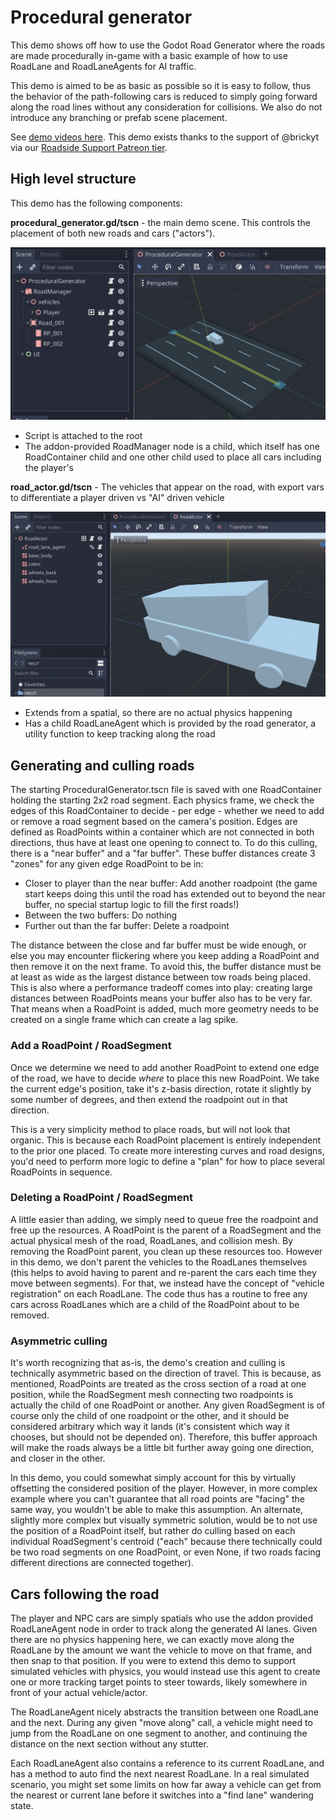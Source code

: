 # Procedural generator

This demo shows off how to use the Godot Road Generator where the roads are made procedurally in-game with a basic example of how to use RoadLane and RoadLaneAgents for AI traffic.

This demo is aimed to be as basic as possible so it is easy to follow, thus the behavior of the path-following cars is reduced to simply going forward along the road lines without any consideration for collisions. We also do not introduce any branching or prefab scene placement.

See [demo videos here](https://github.com/TheDuckCow/godot-road-generator/issues/170). This demo exists thanks to the support of @brickyt via our [Roadside Support Patreon tier](https://www.patreon.com/WheelStealGame).

## High level structure

This demo has the following components:

**procedural_generator.gd/tscn** - the main demo scene. This controls the placement of both new roads and cars ("actors"). 

![alt](ProceduralGenerator_setup.png)

- Script is attached to the root
- The addon-provided RoadManager node is a child, which itself has one RoadContainer child and one other child used to place all cars including the player's

**road_actor.gd/tscn** - The vehicles that appear on the road, with export vars to differentiate a player driven vs "AI" driven vehicle

![alt](RoadActor_setup.png)

- Extends from a spatial, so there are no actual physics happening
- Has a child RoadLaneAgent which is provided by the road generator, a utility function to keep tracking along the road


## Generating and culling roads

The starting ProceduralGenerator.tscn file is saved with one RoadContainer holding the starting 2x2 road segment. Each physics frame, we check the edges of this RoadContainer to decide - per edge - whether we need to add or remove a road segment based on the camera's position. Edges are defined as RoadPoints within a container which are not connected in both directions, thus have at least one opening to connect to. To do this culling, there is a "near buffer" and a "far buffer". These buffer distances create 3 "zones" for any given edge RoadPoint to be in:

- Closer to player than the near buffer: Add another roadpoint (the game start keeps doing this until the road has extended out to beyond the near buffer, no special startup logic to fill the first roads!)
- Between the two buffers: Do nothing
- Further out than the far buffer: Delete a roadpoint

The distance between the close and far buffer must be wide enough, or else you may encounter flickering where you keep adding a RoadPoint and then remove it on the next frame. To avoid this, the buffer distance must be at least as wide as the largest distance between tow roads being placed. This is also where a performance tradeoff comes into play: creating large distances between RoadPoints means your buffer also has to be very far. That means when a RoadPoint is added, much more geometry needs to be created on a single frame which can create a lag spike.

### Add a RoadPoint / RoadSegment

Once we determine we need to add another RoadPoint to extend one edge of the road, we have to decide *where* to place this new RoadPoint. We take the current edge's position, take it's z-basis direction, rotate it slightly by some number of degrees, and then extend the roadpoint out in that direction.

This is a very simplicity method to place roads, but will not look that organic. This is because each RoadPoint placement is entirely independent to the prior one placed. To create more interesting curves and road designs, you'd need to perform more logic to define a "plan" for how to place several RoadPoints in sequence.


### Deleting a RoadPoint / RoadSegment

A little easier than adding, we simply need to queue free the roadpoint and free up the resources. A RoadPoint is the parent of a RoadSegment and the actual physical mesh of the road, RoadLanes, and collision mesh. By removing the RoadPoint parent, you clean up these resources too. However in this demo, we don't parent the vehicles to the RoadLanes themselves (this helps to avoid having to parent and re-parent the cars each time they move between segments). For that, we instead have the concept of "vehicle registration" on each RoadLane. The code thus has a routine to free any cars across RoadLanes which are a child of the RoadPoint about to be removed.

### Asymmetric culling

It's worth recognizing that as-is, the demo's creation and culling is technically asymmetric based on the direction of travel. This is because, as mentioned, RoadPoints are treated as the cross section of a road at one position, while the RoadSegment mesh connecting two roadpoints is actually the child of one RoadPoint or another. Any given RoadSegment is of course only the child of one roadpoint or the other, and it should be considered arbitrary which way it lands (it's consistent which way it chooses, but should not be depended on). Therefore, this buffer approach will make the roads always be a little bit further away going one direction, and closer in the other.

In this demo, you could somewhat simply account for this by virtually offsetting the considered position of the player. However, in more complex example where you can't guarantee that all road points are "facing" the same way, you wouldn't be able to make this assumption. An alternate, slightly more complex but visually symmetric solution, would be to not use the position of a RoadPoint itself, but rather do culling based on each individual RoadSegment's centroid ("each" because there technically could be two road segments on one RoadPoint, or even None, if two roads facing different directions are connected together).


## Cars following the road

The player and NPC cars are simply spatials who use the addon provided RoadLaneAgent node in order to track along the generated AI lanes. Given there are no physics happening here, we can exactly move along the RoadLane by the amount we want the vehicle to move on that frame, and then snap to that position. If you were to extend this demo to support simulated vehicles with physics, you would instead use this agent to create one or more tracking target points to steer towards, likely somewhere in front of your actual vehicle/actor. 

The RoadLaneAgent nicely abstracts the transition between one RoadLane and the next. During any given "move along" call, a vehicle might need to jump from the RoadLane on one segment to another, and continuing the distance on the next section without any stutter.

Each RoadLaneAgent also contains a reference to its current RoadLane, and has a method to auto find the next nearest RoadLane. In a real simulated scenario, you might set some limits on how far away a vehicle can get from the nearest or current lane before it switches into a "find lane" wandering state.
